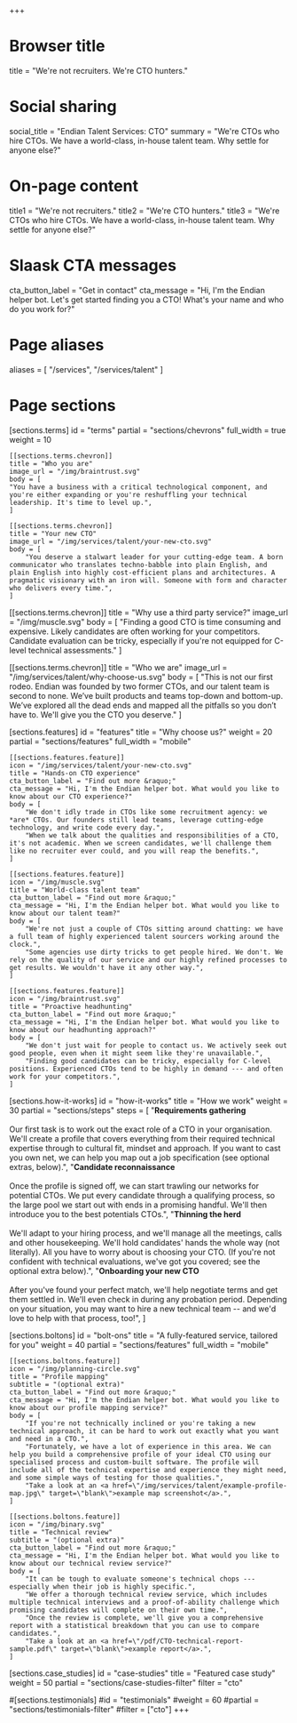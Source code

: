 +++
# Browser title
title = "We're not recruiters. We're CTO hunters."

# Social sharing
social_title = "Endian Talent Services: CTO"
summary = "We're CTOs who hire CTOs. We have a world-class, in-house talent team. Why settle for anyone else?"

# On-page content
title1 = "We're not recruiters."
title2 = "We're CTO hunters."
title3 = "We're CTOs who hire CTOs. We have a world-class, in-house talent team. Why settle for anyone else?"

# Slaask CTA messages
cta_button_label = "Get in contact"
cta_message = "Hi, I'm the Endian helper bot. Let's get started finding you a CTO! What's your name and who do you work for?"

# Page aliases
aliases = [
    "/services",
    "/services/talent"
]

# Page sections
[sections.terms]
id = "terms"
partial = "sections/chevrons"
full_width = true
weight = 10

    [[sections.terms.chevron]]
    title = "Who you are"
    image_url = "/img/braintrust.svg"
    body = [
    "You have a business with a critical technological component, and you're either expanding or you're reshuffling your technical leadership. It's time to level up.",
    ]

    [[sections.terms.chevron]]
    title = "Your new CTO"
    image_url = "/img/services/talent/your-new-cto.svg"
    body = [
        "You deserve a stalwart leader for your cutting-edge team. A born communicator who translates techno-babble into plain English, and plain English into highly cost-efficient plans and architectures. A pragmatic visionary with an iron will. Someone with form and character who delivers every time.",
    ]

  [[sections.terms.chevron]]
    title = "Why use a third party service?"
    image_url = "/img/muscle.svg"
    body = [
        "Finding a good CTO is time consuming and expensive. Likely candidates are often working for your competitors. Candidate evaluation can be tricky, especially if you're not equipped for C-level technical assessments."
    ]

  [[sections.terms.chevron]]
    title = "Who we are"
    image_url = "/img/services/talent/why-choose-us.svg"
    body = [
        "This is not our first rodeo. Endian was founded by two former CTOs, and our talent team is second to none. We’ve built products and teams top-down and bottom-up. We’ve explored all the dead ends and mapped all the pitfalls so you don’t have to. We'll give you the CTO you deserve."
    ]

[sections.features]
id = "features"
title = "Why choose us?"
weight = 20
partial = "sections/features"
full_width = "mobile"

    [[sections.features.feature]]
	icon = "/img/services/talent/your-new-cto.svg"
    title = "Hands-on CTO experience"
	cta_button_label = "Find out more &raquo;"
	cta_message = "Hi, I'm the Endian helper bot. What would you like to know about our CTO experience?"
    body = [
        "We don't idly trade in CTOs like some recruitment agency: we *are* CTOs. Our founders still lead teams, leverage cutting-edge technology, and write code every day.",
        "When we talk about the qualities and responsibilities of a CTO, it's not academic. When we screen candidates, we'll challenge them like no recruiter ever could, and you will reap the benefits.",
    ]

    [[sections.features.feature]]
	icon = "/img/muscle.svg"
    title = "World-class talent team"
	cta_button_label = "Find out more &raquo;"
	cta_message = "Hi, I'm the Endian helper bot. What would you like to know about our talent team?"
    body = [
        "We're not just a couple of CTOs sitting around chatting: we have a full team of highly experienced talent sourcers working around the clock.",
        "Some agencies use dirty tricks to get people hired. We don't. We rely on the quality of our service and our highly refined processes to get results. We wouldn't have it any other way.",
    ]

    [[sections.features.feature]]
	icon = "/img/braintrust.svg"
    title = "Proactive headhunting"
	cta_button_label = "Find out more &raquo;"
	cta_message = "Hi, I'm the Endian helper bot. What would you like to know about our headhunting approach?"
    body = [
        "We don't just wait for people to contact us. We actively seek out good people, even when it might seem like they're unavailable.",
        "Finding good candidates can be tricky, especially for C-level positions. Experienced CTOs tend to be highly in demand --- and often work for your competitors.",
    ]



[sections.how-it-works]
id = "how-it-works"
title = "How we work"
weight = 30
partial = "sections/steps"
steps = [
    "**Requirements gathering**<br/><br/>Our first task is to work out the exact role of a CTO in your organisation. We'll create a profile that covers everything from their required technical expertise through to cultural fit, mindset and approach. If you want to cast you own net, we can help you map out a job specification (see optional extras, below).",
    "**Candidate reconnaissance**<br /><br />Once the profile is signed off, we can start trawling our networks for potential CTOs. We put every candidate through a qualifying process, so the large pool we start out with ends in a promising handful. We'll then introduce you to the best potentials CTOs.",
    "**Thinning the herd**<br /><br />We'll adapt to your hiring process, and we'll manage all the meetings, calls and other housekeeping. We'll hold candidates' hands the whole way (not literally). All you have to worry about is choosing your CTO. (If you're not confident with technical evaluations, we've got you covered; see the optional extra below).",
    "**Onboarding your new CTO**<br /><br />After you've found your perfect match, we'll help negotiate terms and get them settled in. We'll even check in during any probation period. Depending on your situation, you may want to hire a new technical team -- and we'd love to help with that process, too!",
]

[sections.boltons]
id = "bolt-ons"
title = "A fully-featured service, tailored for you"
weight = 40
partial = "sections/features"
full_width = "mobile"

    [[sections.boltons.feature]]
	icon = "/img/planning-circle.svg"
    title = "Profile mapping"
	subtitle = "(optional extra)"
	cta_button_label = "Find out more &raquo;"
	cta_message = "Hi, I'm the Endian helper bot. What would you like to know about our profile mapping service?"
    body = [
		"If you're not technically inclined or you're taking a new technical approach, it can be hard to work out exactly what you want and need in a CTO.",
		"Fortunately, we have a lot of experience in this area. We can help you build a comprehensive profile of your ideal CTO using our specialised process and custom-built software. The profile will include all of the technical expertise and experience they might need, and some simple ways of testing for those qualities.",
		"Take a look at an <a href=\"/img/services/talent/example-profile-map.jpg\" target=\"blank\">example map screenshot</a>.",
    ]

    [[sections.boltons.feature]]
	icon = "/img/binary.svg"
    title = "Technical review"
	subtitle = "(optional extra)"
	cta_button_label = "Find out more &raquo;"
	cta_message = "Hi, I'm the Endian helper bot. What would you like to know about our technical review service?"
    body = [
		"It can be tough to evaluate someone's technical chops --- especially when their job is highly specific.",
		"We offer a thorough technical review service, which includes multiple technical interviews and a proof-of-ability challenge which promising candidates will complete on their own time.",
		"Once the review is complete, we'll give you a comprehensive report with a statistical breakdown that you can use to compare candidates.",
		"Take a look at an <a href=\"/pdf/CTO-technical-report-sample.pdf\" target=\"blank\">example report</a>.",
    ]

[sections.case_studies]
id = "case-studies"
title = "Featured case study"
weight = 50
partial = "sections/case-studies-filter"
filter = "cto"

#[sections.testimonials]
#id = "testimonials"
#weight = 60
#partial = "sections/testimonials-filter"
#filter = ["cto"]
+++
